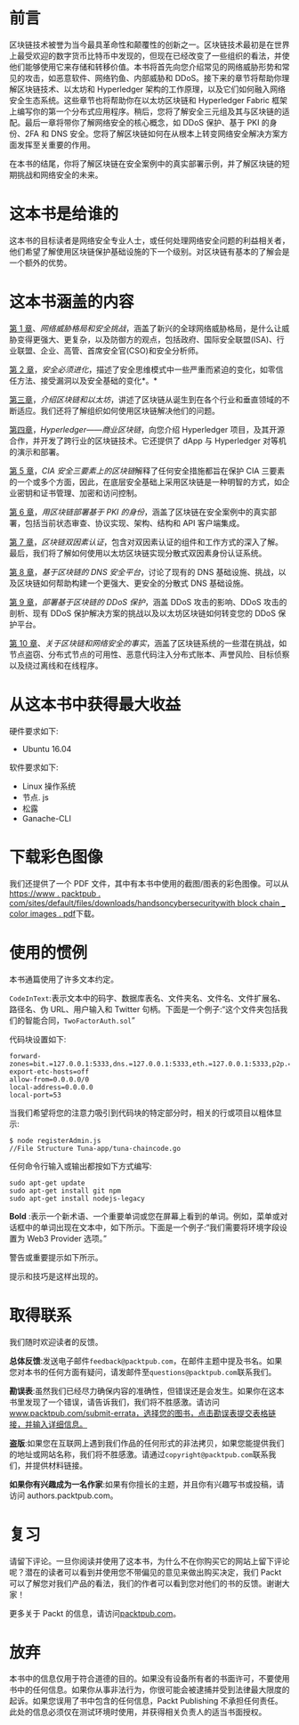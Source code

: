 # 前言

区块链技术被誉为当今最具革命性和颠覆性的创新之一。区块链技术最初是在世界上最受欢迎的数字货币比特币中发现的，但现在已经改变了一些组织的看法，并使他们能够使用它来存储和转移价值。本书将首先向您介绍常见的网络威胁形势和常见的攻击，如恶意软件、网络钓鱼、内部威胁和 DDoS。接下来的章节将帮助你理解区块链技术、以太坊和 Hyperledger 架构的工作原理，以及它们如何融入网络安全生态系统。这些章节也将帮助你在以太坊区块链和 Hyperledger Fabric 框架上编写你的第一个分布式应用程序。稍后，您将了解安全三元组及其与区块链的适配。最后一章将带你了解网络安全的核心概念，如 DDoS 保护、基于 PKI 的身份、2FA 和 DNS 安全。您将了解区块链如何在从根本上转变网络安全解决方案方面发挥至关重要的作用。

在本书的结尾，你将了解区块链在安全案例中的真实部署示例，并了解区块链的短期挑战和网络安全的未来。

# 这本书是给谁的

这本书的目标读者是网络安全专业人士，或任何处理网络安全问题的利益相关者，他们希望了解使用区块链保护基础设施的下一个级别。对区块链有基本的了解会是一个额外的优势。

# 这本书涵盖的内容

[第 1 章](01.html#J2B80-1345908193f040cf99c74203a129730f)、*网络威胁格局和安全挑战*，涵盖了新兴的全球网络威胁格局，是什么让威胁变得更强大、更复杂，以及防御方的观点，包括政府、国际安全联盟(ISA)、行业联盟、企业、高管、首席安全官(CSO)和安全分析师。

[第 2 章](02.html#1MBG20-1345908193f040cf99c74203a129730f)，*安全必须进化*，描述了安全思维模式中一些严重而紧迫的变化，如零信任方法、接受漏洞以及安全基础的变化*。*

[第三章](03.html#1TVKI0-1345908193f040cf99c74203a129730f)，*介绍区块链和以太坊*，讲述了区块链从诞生到在各个行业和垂直领域的不断适应。我们还将了解组织如何使用区块链解决他们的问题。

[第四章](04.html#2NNJO0-1345908193f040cf99c74203a129730f)，*Hyperledger——商业区块链*，向您介绍 Hyperledger 项目，及其开源合作，并开发了跨行业的区块链技术。它还提供了 dApp 与 Hyperledger 对等机的演示和部署。

[第 5 章](05.html#361C60-1345908193f040cf99c74203a129730f)，*CIA 安全三要素上的区块链*解释了任何安全措施都旨在保护 CIA 三要素的一个或多个方面，因此，在底层安全基础上采用区块链是一种明智的方式，如企业密钥和证书管理、加密和访问控制。

[第 6 章](06.html#3Q2800-1345908193f040cf99c74203a129730f)，*用区块链部署基于 PKI 的身份*，涵盖了区块链在安全案例中的真实部署，包括当前状态审查、协议实现、架构、结构和 API 客户端集成。

[第 7 章](07.html#4G04U0-1345908193f040cf99c74203a129730f)，*区块链双因素认证*，包含对双因素认证的组件和工作方式的深入了解。最后，我们将了解如何使用以太坊区块链实现分散式双因素身份认证系统。

[第 8 章](08.html#523VK0-1345908193f040cf99c74203a129730f)，*基于区块链的 DNS 安全平台*，讨论了现有的 DNS 基础设施、挑战，以及区块链如何帮助构建一个更强大、更安全的分散式 DNS 基础设施。

[第 9 章](09.html#5QTE80-1345908193f040cf99c74203a129730f)，*部署基于区块链的 DDoS 保护*，涵盖 DDoS 攻击的影响、DDoS 攻击的剖析、现有 DDoS 保护解决方案的挑战以及以太坊区块链如何转变您的 DDoS 保护平台。

[第 10 章](10.html#6QCGQ0-1345908193f040cf99c74203a129730f)、*关于区块链和网络安全的事实*，涵盖了区块链系统的一些潜在挑战，如节点盗窃、分布式节点的可用性、恶意代码注入分布式账本、声誉风险、目标侦察以及绕过离线和在线程序。

# 从这本书中获得最大收益

硬件要求如下:

*   Ubuntu 16.04

软件要求如下:

*   Linux 操作系统
*   节点. js
*   松露
*   Ganache-CLI

# 下载彩色图像

我们还提供了一个 PDF 文件，其中有本书中使用的截图/图表的彩色图像。可以从[https://www . packtpub . com/sites/default/files/downloads/handsoncybersecuritywith block chain _ color images . pdf](https://www.packtpub.com/sites/default/files/downloads/HandsOnCybersecuritywithBlockchain_ColorImages.pdf)下载。

# 使用的惯例

本书通篇使用了许多文本约定。

`CodeInText`:表示文本中的码字、数据库表名、文件夹名、文件名、文件扩展名、路径名、伪 URL、用户输入和 Twitter 句柄。下面是一个例子:“这个文件夹包括我们的智能合同，`TwoFactorAuth.sol`”

代码块设置如下:

```
forward-zones=bit.=127.0.0.1:5333,dns.=127.0.0.1:5333,eth.=127.0.0.1:5333,p2p.=127.0.0.1:5333
export-etc-hosts=off
allow-from=0.0.0.0/0
local-address=0.0.0.0
local-port=53
```

当我们希望将您的注意力吸引到代码块的特定部分时，相关的行或项目以粗体显示:

```
$ node registerAdmin.js 
//File Structure Tuna-app/tuna-chaincode.go

```

任何命令行输入或输出都按如下方式编写:

```
sudo apt-get update
sudo apt-get install git npm
sudo apt-get install nodejs-legacy
```

**Bold** :表示一个新术语、一个重要单词或您在屏幕上看到的单词。例如，菜单或对话框中的单词出现在文本中，如下所示。下面是一个例子:“我们需要将环境字段设置为 Web3 Provider 选项。”

警告或重要提示如下所示。

提示和技巧是这样出现的。

# 取得联系

我们随时欢迎读者的反馈。

**总体反馈**:发送电子邮件`feedback@packtpub.com`，在邮件主题中提及书名。如果您对本书的任何方面有疑问，请发邮件至`questions@packtpub.com`联系我们。

**勘误表**:虽然我们已经尽力确保内容的准确性，但错误还是会发生。如果你在这本书里发现了一个错误，请告诉我们，我们将不胜感激。请访问 www.packtpub.com/submit-errata，选择您的图书，点击勘误表提交表格链接，并输入详细信息。

**盗版**:如果您在互联网上遇到我们作品的任何形式的非法拷贝，如果您能提供我们的地址或网站名称，我们将不胜感激。请通过`copyright@packtpub.com`联系我们，并提供材料链接。

**如果你有兴趣成为一名作家**:如果有你擅长的主题，并且你有兴趣写书或投稿，请访问 authors.packtpub.com。

# 复习

请留下评论。一旦你阅读并使用了这本书，为什么不在你购买它的网站上留下评论呢？潜在的读者可以看到并使用您不带偏见的意见来做出购买决定，我们 Packt 可以了解您对我们产品的看法，我们的作者可以看到您对他们的书的反馈。谢谢大家！

更多关于 Packt 的信息，请访问[packtpub.com](https://www.packtpub.com/)。

# 放弃

本书中的信息仅用于符合道德的目的。如果没有设备所有者的书面许可，不要使用书中的任何信息。如果你从事非法行为，你很可能会被逮捕并受到法律最大限度的起诉。如果您误用了书中包含的任何信息，Packt Publishing 不承担任何责任。此处的信息必须仅在测试环境时使用，并获得相关负责人的适当书面授权。